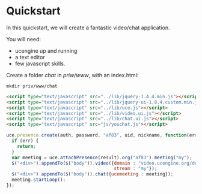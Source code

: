 # Quickstart

In this quickstart, we will create a fantastic video/chat application.

You will need:

* ucengine up and running
* a text editor
* few javascript skills.

Create a folder *chat* in *priw/www*, with an index.html:

```
mkdir priv/www/chat
```

```html
<script type="text/javascript" src="../lib/jquery-1.4.4.min.js"></script>
<script type="text/javascript" src="../lib/jquery-ui-1.8.4.custom.min.js"></script>
<script type="text/javascript" src="../lib/uce.js"></script>
<script type="text/javascript" src="../lib/video.ui.js"></script>
<script type="text/javascript" src="../lib/chat.ui.js"></script>
<script type="text/javascript" src="js/youchat.js"></script>
```

```javascript
uce.presence.create(auth, password, "af83", uid, nickname, function(err, result, xhr) {
  if (err) {
    return;
  }
  var meeting = uce.attachPresence(result).org("af83").meeting("my");
  $("<div>").appendTo($("body")).video({domain : "video.ucengine.org/demo",
                                        stream : "my"});
  $("<div>").appendTo($("body")).chat({ucemeeting : meeting});
  meeting.startLoop();
});
```


